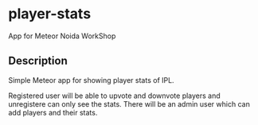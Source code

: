 # player-stats
App for Meteor Noida WorkShop

## Description

Simple Meteor app for showing player stats of IPL.

Registered user will be able to upvote and downvote players and unregistere can only see the stats. There will be an admin user which can add players and their stats.
